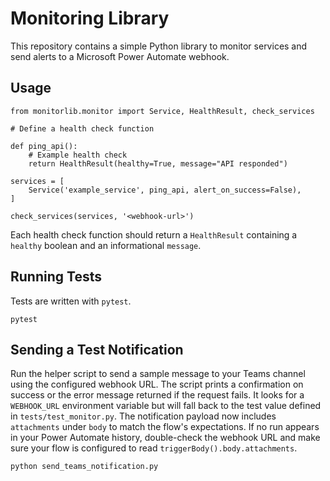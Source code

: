 # Monitoring Library

This repository contains a simple Python library to monitor services and send alerts to a Microsoft Power Automate webhook.

## Usage

```
from monitorlib.monitor import Service, HealthResult, check_services

# Define a health check function

def ping_api():
    # Example health check
    return HealthResult(healthy=True, message="API responded")

services = [
    Service('example_service', ping_api, alert_on_success=False),
]

check_services(services, '<webhook-url>')
```

Each health check function should return a `HealthResult` containing a
`healthy` boolean and an informational `message`.

## Running Tests

Tests are written with `pytest`.

```
pytest
```

## Sending a Test Notification

Run the helper script to send a sample message to your Teams channel using
the configured webhook URL. The script prints a confirmation on success or
the error message returned if the request fails. It looks for a `WEBHOOK_URL`
environment variable but will fall back to the test value defined in
`tests/test_monitor.py`. The notification payload now includes `attachments`
under `body` to match the flow's expectations. If no run appears in your
Power Automate history, double-check the webhook URL and make sure your flow
is configured to read `triggerBody().body.attachments`.

```
python send_teams_notification.py
```

